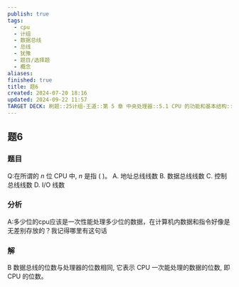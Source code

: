 ```yaml
---
publish: true
tags:
  - cpu
  - 计组
  - 数据总线
  - 总线
  - 犹豫
  - 题目/选择题
  - 概念
aliases: 
finished: true
title: 题6
created: 2024-07-20 18:16
updated: 2024-09-22 11:57
TARGET DECK: 刷题::25计组-王道::第 5 章 中央处理器::5.1 CPU 的功能和基本结构::题6
---
```

## 题6
### 题目
Q:在所谓的 $n$ 位 CPU 中, $n$ 是指 ( )。
A. 地址总线线数 B. 数据总线线数 C. 控制总线线数 D. $\mathrm{I}/\mathrm{O}$ 线数
### 分析
A:多少位的cpu应该是一次性能处理多少位的数据，在计算机内数据和指令好像是无差别存放的？我记得哪里有这句话
### 解
B
数据总线的位数与处理器的位数相同, 它表示 CPU 一次能处理的数据的位数, 即 CPU 的位数。


